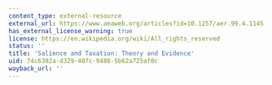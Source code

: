 ```yaml
---
content_type: external-resource
external_url: https://www.aeaweb.org/articles?id=10.1257/aer.99.4.1145
has_external_license_warning: true
license: https://en.wikipedia.org/wiki/All_rights_reserved
status: ''
title: 'Salience and Taxation: Theory and Evidence'
uid: 74c6302a-d329-407c-9488-5b62a725af0c
wayback_url: ''
---
```


